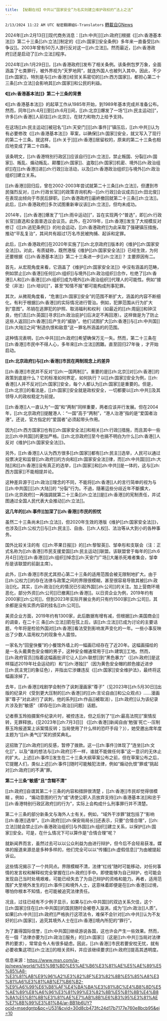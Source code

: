 ```yaml
---
title: 【秘翻在线】中共以“国家安全”为名实则建立维护政权的“法上之法”
---
```

`2/13/2024 11:22 AM UTC 秘密翻譯組G-Translators` [轉載自GNews](https://gnews.org/articles/2302566)

2024年[[zh:2月13日]]现代商务消息：[[zh:中共]][[zh:政府]]根据《[[zh:香港基本法]]》第二十三条[[zh:立法]]制定的《[[zh:国家]]安全条例》多年来一直备受[[zh:争议]]。2003年曾有50万人游行反对这一[[zh:立法]]。然而最近，[[zh:香港政府]]还是启动了[[zh:立法]]程序。

2024年[[zh:1月29日]]，[[zh:香港政府]]发布了相关条例。该条例包罗万象，全面涵盖了七类罪行，被外界视为“天罗地网”，就连外国人也被列入其中。因此，不少[[zh:国家]]，特別是与[[zh:香港]]经贸关系密切的[[zh:西方国家]]，都担心第二十三条[[zh:立法]]会影响其[[zh:国家]]和公民的利益。

**《[[zh:香港基本法]]》第二十三条的背景**

《[[zh:香港基本法]]》的起草工作从1985年开始，到1989年基本完成并准备公布。然而，同年[[zh:4月]]至[[zh:6月]]间，[[zh:北京]]爆发了一场“[[zh:民主运动]]”，许多[[zh:香港]]人前往[[zh:北京]]，在财力和物力上给予支持。

在这场[[zh:民主运动]]被冠名“[[zh:天安门]][[zh:事件]]”镇压后，[[zh:中共]]认为有必要修改《[[zh:香港基本法]]》草案，以确保[[zh:国家]]安全，就又写入了现行的第二十三条。就这样，[[zh:关于]][[zh:香港]]居留权的，原来的第二十三条也相应地变成了第二十四条。

该条明文，[[zh:香港特別行政区]]应该自行[[zh:立法]]，禁止叛国、分裂[[zh:国家]]、叛乱、煽动叛乱、颠覆[[zh:国家]]、盗取[[zh:国家]]机密、境外[[zh:政治组织]]在[[zh:香港]]进[[zh:行政]]治活动，以及[[zh:香港政治组织]]与境外[[zh:政治组织]]建立关系。

[[zh:香港]]回归后，曾在2002-2003年尝试就第二十三条[[zh:立法]]，但遭到市民强烈反对，[[zh:行政长官]]的政策咨询机构\--[[zh:行政]]会议成员[[zh:田北俊]]在表现出倾向于市民后辞职。[[zh:香港政府]]最終撤回就第二十三条[[zh:立法]]。此后，[[zh:香港政府]]多次试图重新审议该[[zh:立法]]，但均未成功。

2014年，[[zh:香港]]爆发了“[[zh:雨伞运动]]”，旨在实现两个“普选”，即[[zh:行政长官]]直选和全面普选议会议员。此外，在2019年，[[zh:香港]]发生了大规模反对修订《[[zh:逃犯条例]]》的社会运动，[[zh:香港政府]]为此采取了强硬镇压措施，推动“平乱复治”，其间共有超过1万名市民被拘捕、起诉和定罪。

此后，[[zh:香港政府]]在2020年实施了[[zh:北京政府]]版本的《维护[[zh:国家安全法]]》。对此，有质疑称，既然港版《维护[[zh:国家安全法]]》已经生效，为何还要根据《[[zh:香港基本法]]》第二十三条进一步[[zh:立法]]？ 主要原因有二。

首先，从宏观角度来看，它涵盖了《维护[[zh:国家安全法]]》中沒有涵盖的范畴，例如禁止[[zh:香港]]任何[[zh:组织]]与境外[[zh:政治组织]]合作，杜绝了[[zh:香港]]人和[[zh:香港]][[zh:组织]]成为境外[[zh:政治组织]]代理人的可能性。例如“接受（非法）[[zh:培训]]”，甚至“知情不报”都可能构成刑事犯罪。

其次，从微观角度看，“危害[[zh:国家]]安全”的范围不断扩大，涵盖的内容不断细化，有利于根据[[zh:香港]]的实际情况进行管治。例如，犯罪范围从行为扩大到“意图”。吊销在逃罪犯的护照、取消福利和权利（如最近的[[zh:周庭]]和钟汉良，他们去[[zh:英国]]寻求[[zh:政治庇护]]后决定不再回港）。这样做是为了防止这些人返回[[zh:香港]]后产生的“威胁”。他们试图扩大[[zh:香港]]与[[zh:中共国]][[zh:大陆]]之间“制造仇恨和敌意”这一罪名所涵盖的的范围。

这种情况表明，[[zh:中共]][[zh:政府]]希望确保万无一失。然而，第二十三条在[[zh:香港]]市民中不得人心，多年來[[zh:立法]]困難。直至回归27年後 ，才开始启动。

**[[zh:北京政府]]与[[zh:香港]]市民在两制观念上的差异**

[[zh:香港]]市民并不反对“[[zh:一国两制]]”。重要的是[[zh:北京]]对[[zh:香港]]的政策到底是什么？它的标准如何界定，如何执行？以[[zh:国家]]安全为例，[[zh:香港]]人并不反对[[zh:国家]]安全，每个人都认为[[zh:国家]]是重要的。但是，[[zh:北京]]的看法是，[[zh:国家]]安全就是政权安全，一切都要以[[zh:中共]]及其领导人的政权稳定为前提。

[[zh:香港]]人一直认为“一国”和“两制”同样重要，两者应该并行发展。但在2004年，[[zh:北京政府]]提醒港人：“一国”高于“两制”，“港人治港”指的是“爱国者治港”。还说，官方指定的“爱国者”必须起带头作用。

因为[[zh:西方国家]]也有[[zh:国家安全法]]和相关[[zh:行政]]措施，而且其中一些比[[zh:中共国]]的更加严格。[[zh:北京政府]]至今也搞不明白为什么[[zh:香港]]人反对《维护[[zh:国家安全法]]》。

另外，[[zh:香港]]人认为西方很多[[zh:国家]]都有[[zh:民主]]选举，人民可以通过投票决定和监督[[zh:政府]]的方向和[[zh:国家安全法]]律，而[[zh:中共国]][[zh:大陆]]和[[zh:香港]]没有真正的选举，[[zh:国家]]和[[zh:中共]]是一体的，这与[[zh:西方国家]]不能相提并论。

这种差异源于[[zh:政治]]理念的不同，不能将[[zh:香港]]人的言行简单的视为与[[zh:中共国]][[zh:大陆]]的 “分裂”行为。不過，隨著這些分歧近年不斷擴大，[[zh:北京政府]]一再強調就第二十三条[[zh:立法]]是[[zh:香港]]的宪制责任，并试图通过全国人民代表大会推动[[zh:立法]]。

**这几年的[[zh:事件]]加深了[[zh:香港]]市民的担忧**

虽然二十三条尚未[[zh:立法]]，但2020年生效的港版《维护[[zh:国家安全法]]》，也涉及[[zh:公权力]]与[[zh:民主]]、自由、[[zh:人权]]、法治等从大到小的各种事务。

国外比较关注的有《[[zh:苹果日报]]》的[[zh:黎智英]]、邹幸彤和支联会（注：正式名称为[[zh:香港]]市民支援爱国[[zh:民主运动]]联盟。该联盟曾于每年的[[zh:6月4日]]在[[zh:香港]][[zh:组织]]悼念[[zh:天安门广场]]大屠杀死难者集会，邹幸彤是该联盟的前副主席）。

此外，[[zh:香港]]市民尤其担心第二十三条的适用范围会被无限制地扩大。由于[[zh:公权力]]的存在法律与政策之间的界限很模糊，甚至很容易导致其被[[zh:政治]]化。其实，[[zh:政治]]化的情況已引起外国[[zh:公司]]的关注。加上营商环境恶化，部分外资[[zh:公司]]已撤离[[zh:香港]]。以日资企业为例，2019年约有2000家[[zh:公司]]，但到2023年实际开展业务的只有约1500家[[zh:公司]]，其余都是没有实质内容的挂名[[zh:公司]]。

美资企业方面，2019年约有1300家，此后数据有增有减，但根据[[zh:美国商会]]的调查，在二十三 条[[zh:立法]]箭在弦上后，该[[zh:立法]]已成为讨论的主要话题，今年将是检验外国对[[zh:香港]]看法受到影响发声变化的一年。一些小事反映出了少数人滥用权力的现象令人震惊。

一家名为“回皇快餐”的小餐馆外墙上的一幅画已经存在了近20年。这幅画描绘的是一名头戴黄色安全帽的男子，这种安全帽通常用于[[zh:建筑]]工地。然而，[[zh:政府官员]]指着这幅画批评它让人[[zh:联想]]到“黑色暴力”（[[zh:政府]]是这样描述2019年社会运动的）和“[[zh:港独]]”（因为黄色安全帽的颜色接近进步[[zh:民主党]]的象征色），并指出它涉嫌违反《[[zh:国家]]安全维护法》，最终将这幅画涂掉了。

去年，[[zh:香港]]戏剧学会制作了讽刺漫画家“尊子”（见2023年[[zh:5月30日]]出版的纪录片《受到更大压制的[[zh:香港]]的[[zh:言论自由]]和公众观点》……漫画家“尊子”对此进行了讽刺，他的系列[[zh:作品]]被取消），[[zh:政府]]认为该纪录片涉及到“敏感”（即存在[[zh:政治]]问题）话题。

记者蔡玉玲拍摄案件纪录片时，被控违法，但之后到了“[[zh:最高法院]]”案情反转，无罪释放。(见2023年[[zh:7月3日]] 《[[zh:香港]]新闻自由'勉强'死亡\--压制蔡玉玲报道案上诉案情反转；当局使用了什么样的恐吓手段？》），她受邀出席年度主题为“[[zh:勇气]]”奖的颁奖典礼。

这招致了[[zh:政府]]的反感，暂停了拨款。这一[[zh:事件]]体现了“连坐[[zh:文化]]”，以及“谁的想法与[[zh:政府]]不一样，谁就不能做任何事”这一意识的无休止的扩大。上述[[zh:事件]]发生在二十三条大纲草案公布之前，但在草案公布之后，它提醒人们，类似上述[[zh:事件]]随时可能触犯法律，例如“煽动仇恨”罪或“挑起对[[zh:政府]]的不满”罪。

**第二十三条“敏感”且“含糊不清”**

[[zh:政府]]自谓其第二十三条的内容和措辞很清楚 ，[[zh:香港]]市民却觉得很模糊 。例如 ，“煽动意图的行为”或“诱使公职人员放弃支持[[zh:香港基本法]]和忠于[[zh:香港特别行政区政府]]的行为”，实际上会构成什么刑事罪行并不清楚。

第二十三条的部分新条文与海外人士有关。例如，“域外干涉罪”就包括了“影响[[zh:香港]]选举”。[[zh:政府]][[zh:保安局局长]]还表示，只要“合情合理”，[[zh:立法]]就会禁止[[zh:香港政治组织]]与外国[[zh:组织]]建立关系，以保护[[zh:国家]]安全。可是，在什么情况下可以算作是“合情合理”呢？

就新闻界而言，虽然过去可以以公众利益为由进行辩护，但今后不会轻易获准。媒体的报道来源总是多种多样的，他们完全可以以“传播[[zh:虚假信息]]”为由被提起诉讼。

这些情况揭示了一个共同点。界限模糊不清，法律“红线”随时可能移动，对任何事情的发言权和解释权完全掌握在[[zh:政府]]手中。即使能够为自己辩护，也可能会发现自己当时处境艰难，可能已经失去了为自己辩护的资格和能力。再者，适用范围扩大至境外发生的[[zh:事件]]和境外人士，这意味着即便是在[[zh:香港]]过境，哪怕你根本不知情，也可能被追究法律责任。

况且，过往已经有不少例子显示，如果与[[zh:中共国]]的双边关系欠佳，这个[[zh:国家]]住在[[zh:中共国]]的国民随时会被卷入漩涡，成为“[[zh:政治]]人质”。如果[[zh:中共]][[zh:政府]]严格执行这项法令，难保不会针对[[zh:中共]]认为不友好的[[zh:国家]]，追究其境外人士在[[zh:香港]]境內所犯的“罪行”。

为了赢得国际信誉，[[zh:中共国]]继续游说各国，这也许会产生一些效果。然而，在一個「法律亦要为[[zh:政治]]服务」的[[zh:国家]]（这是[[zh:中共]]当局对法律界的要求），常常会令人有很多疑虑。因此，[[zh:香港]]市民若要安枕无忧，就有必要收集这项[[zh:立法]]的相关资料，并应该继续要求[[zh:政府]]提高其透明度。

信息来源：https://www.msn.com/ja-jp/news/world/%E5%9B%BD%E5%AE%B6%E3%81%AE%E5%AE%89%E5%85%A8-%E3%81%AB%E9%96%A2%E3%82%8F%E3%82%8B%E5%85%A8%E3%81%A6%E3%81%AB%E7%B6%B2-%E9%A6%99%E6%B8%AF%E4%BA%BA%E3%81%8C%E4%B8%8D%E5%AE%89%E8%A6%96%E3%81%99%E3%82%8B%E5%B1%8B%E4%B8%8A%E5%B1%8B%E3%81%AE%E7%AB%8B%E6%B3%95%E3%81%AE%E7%8B%99%E3%81%84/ar-BB1ib6UY?ocid=msedgntp&pc=U531&cvid=30d8cb473fc24d17b7177e760e8bcb95&ei=10
